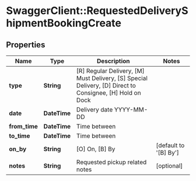 # SwaggerClient::RequestedDeliveryShipmentBookingCreate

## Properties
Name | Type | Description | Notes
------------ | ------------- | ------------- | -------------
**type** | **String** |           [R] Regular Delivery,          [M] Must Delivery,          [S] Special Delivery,          [D] Direct to Consignee,          [H] Hold on Dock       | 
**date** | **DateTime** | Delivery date YYYY-MM-DD | 
**from_time** | **DateTime** | Time between | 
**to_time** | **DateTime** | Time between | 
**on_by** | **String** |           [O] On,           [B] By           | [default to &#x27;[B] By&#x27;]
**notes** | **String** | Requested pickup related notes | [optional] 

